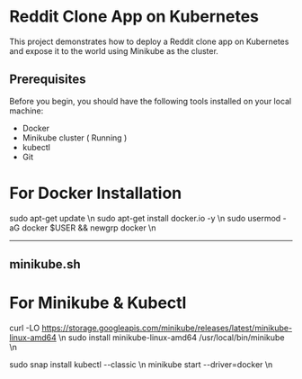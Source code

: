 # Reddit Clone App on Kubernetes
This project demonstrates how to deploy a Reddit clone app on Kubernetes and expose it to the world using Minikube as the cluster.

## Prerequisites
Before you begin, you should have the following tools installed on your local machine: 

- Docker
- Minikube cluster ( Running )
- kubectl
- Git

# For Docker Installation
sudo apt-get update \n
sudo apt-get install docker.io -y \n
sudo usermod -aG docker $USER && newgrp docker \n

---------------
minikube.sh
---------------
# For Minikube & Kubectl
curl -LO https://storage.googleapis.com/minikube/releases/latest/minikube-linux-amd64  \n
sudo install minikube-linux-amd64 /usr/local/bin/minikube  \n

sudo snap install kubectl --classic \n
minikube start --driver=docker \n